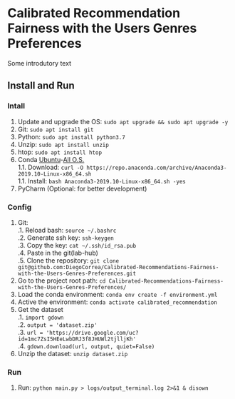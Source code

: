 # Calibrated Recommendation Fairness with the Users Genres Preferences  
Some introdutory text

## Install and Run  

### Intall
1. Update and upgrade the OS: `sudo apt upgrade && sudo apt upgrade -y`  
1. Git: `sudo apt install git`  
1. Python: `sudo apt install python3.7` 
1. Unzip: `sudo apt install unzip`  
1. htop: `sudo apt install htop`  
1. Conda [Ubuntu](https://www.digitalocean.com/community/tutorials/how-to-install-anaconda-on-ubuntu-18-04-quickstart)-[All O.S.](https://docs.anaconda.com/anaconda/install/linux/)  
1.1. Download: `curl -O https://repo.anaconda.com/archive/Anaconda3-2019.10-Linux-x86_64.sh`   
1.1. Install: `bash Anaconda3-2019.10-Linux-x86_64.sh -yes`  
1. PyCharm (Optional: for better development)  
  
### Config  
1. Git:  
.1. Reload bash: `source ~/.bashrc`  
.2. Generate ssh key: `ssh-keygen`  
.3. Copy the key: `cat ~/.ssh/id_rsa.pub`    
.4. Paste in the git(lab-hub)  
.5. Clone the repository: `git clone git@github.com:DiegoCorrea/Calibrated-Recommendations-Fairness-with-the-Users-Genres-Preferences.git`    
1. Go to the project root path: `cd Calibrated-Recommendations-Fairness-with-the-Users-Genres-Preferences/`  
1. Load the conda environment: `conda env create -f environment.yml`  
1. Active the environment: `conda activate calibrated_recommendation`  
1. Get the dataset  
.1. `import gdown`  
.2. `output = 'dataset.zip' `  
.3. `url = 'https://drive.google.com/uc?id=1mc7ZsI5HEeLwbDRJ3f8JHUWl2tjlljKh' `  
.4. `gdown.download(url, output, quiet=False) `  
6. Unzip the dataset: `unzip dataset.zip`
  
### Run  
1. Run: `python main.py > logs/output_terminal.log 2>&1 & disown`  